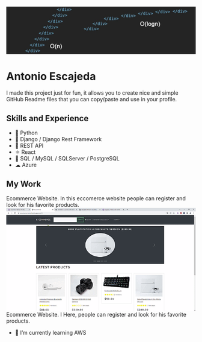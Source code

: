 ![Software Developer](https://github.com/AEscajeda/AEscajeda/blob/main/header%20linkedin.jfif?raw=true)

# Antonio Escajeda
I made this project just for fun, it allows you to create nice and simple GitHub Readme files that you can copy/paste and use in your profile.

## Skills and Experience
* 🐍 Python
* 🐍 Django / Django Rest Framework
* 🚐 REST API
* ⚛ React
* 💽 SQL / MySQL / SQLServer / PostgreSQL
* ☁ Azure

## My Work

Ecommerce Website.
In this eccomerce website people can register and look for his favorite products.
<img src='https://raw.githubusercontent.com/AEscajeda/AEscajeda/main/e-commerce%20-%20Google%20Chrome%202022-01-11%2013-17-43%20(1).gif' align="right" />



Ecommerce Website.
I Here, people can register and look for his favorite products.

- 🌱 I’m currently learning AWS 
